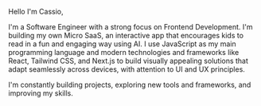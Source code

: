 Hello I'm Cassio, 

I'm a Software Engineer with a strong focus on Frontend Development. I'm building my own Micro SaaS, an interactive app that encourages kids to read in a fun and engaging way using AI. I use JavaScript as my main programming language and modern technologies and frameworks like React, Tailwind CSS, and Next.js to build visually appealing solutions that adapt seamlessly across devices, with attention to UI and UX principles.

I'm constantly building projects, exploring new tools and frameworks, and improving my skills.

<!---
Cassio-Sales/Cassio-Sales is a ✨ special ✨ repository because its `README.md` (this file) appears on your GitHub profile.
You can click the Preview link to take a look at your changes.
--->
